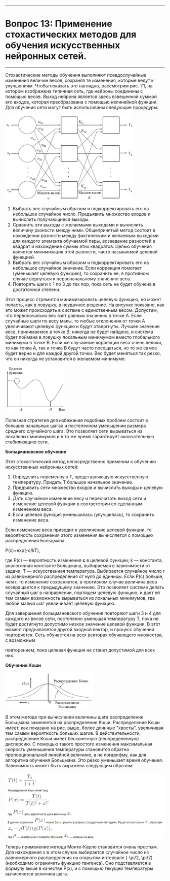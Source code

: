 ___ 
# Вопрос 13: Применение стохастических методов для обучения искусственных нейронных сетей. 
___ 
Стохастические методы обучения выполняют псевдослучайные изменения величин весов, сохраняя те изменения, которые ведут к улучшениям. Чтобы показать это наглядно, рассмотрим рис. 7.1, на котором изображена типичная сеть, где нейроны соединены с помощью весов. Выход нейрона является здесь взвешенной суммой его входов, которая преобразована с помощью нелинейной функции. Для обучения сети могут быть использованы следующие процедуры: 

![Рисунок](../resources/imgs/t17_1.png) 

1) Выбрать вес случайным образом и подкорректировать его на небольшое случайное число. Предъявить множество входов и вычислить получающиеся выходы. 
2) Сравнить эти выходы с желаемыми выходами и вычислить величину разности между ними. Общепринятый метод состоит в нахождении разности между фактическим и желаемым выходами для каждого элемента обучаемой пары, возведение разностей в квадрат и нахождение суммы этих квадратов. Целью обучения является минимизация этой разности, часто называемой целевой функцией. 
3) Выбрать вес случайным образом и подкорректировать его на небольшое случайное значение. Если коррекция помогает (уменьшает целевую функцию), то сохранить ее, в противном случае вернуться к первоначальному значению веса. 
4) Повторять шаги с 1 по 3 до тех пор, пока сеть не будет обучена в достаточной степени. 

Этот процесс стремится минимизировать целевую функцию, но может попасть, как в ловушку, в неудачное решение. На рисунке показано, как это может происходить в системе с единственным весом. Допустим, что первоначально вес взят равным значению в точке A. Если случайные шаги по весу малы, то любые отклонения от точки A увеличивают целевую функцию и будут отвергнуты. Лучшее значение веса, принимаемое в точке B, никогда не будет найдено, и система будет поймана в ловушку локальным минимумом вместо глобального минимума в точке B. Если же случайные коррекции веса очень велики, то как точка A, так и точка B будут часто посещаться, но то же самое будет верно и для каждой другой точки. Вес будет меняться так резко, что он никогда не установится в желаемом минимуме. 

![Рисунок](../resources/imgs/t17_2.png) 

Полезная стратегия для избежания подобных проблем состоит в больших начальных шагах и постепенном уменьшении размера среднего случайного шага. Это позволяет сети вырываться из локальных минимумов и в то же время гарантирует окончательную стабилизацию сети. 

**Больцмановское обучение** 

Этот стохастический метод непосредственно применим к обучению искусственных нейронных сетей: 

1) Определить переменную T, представляющую искусственную температуру. Придать T большое начальное значение. 
2) Предъявить сети множество входов и вычислить выходы и целевую функцию. 
3) Дать случайное изменение весу и пересчитать выход сети и изменение целевой функции в соответствии со сделанным изменением веса. 
4) Если целевая функция уменьшилась (улучшилась), то сохранить изменение веса. 

Если изменение веса приводит к увеличению целевой функции, то вероятность сохранения этого изменения вычисляется с помощью распределения Больцмана: 

P(c)=exp(-c/kT), 

где P(c) — вероятность изменения **c** в целевой функции; k — константа, аналогичная константе Больцмана, выбираемая в зависимости от задачи; T — искусственная температура. 
Выбирается случайное число r из равномерного распределения от нуля до единицы. Если P(c) больше, чем r, то изменение сохраняется, в противном случае величина веса возвращается к предыдущему значению. Это позволяет системе делать случайный шаг в направлении, портящем целевую функцию, и дает ей тем самым возможность вырываться из локальных минимумов, где любой малый шаг увеличивает целевую функцию. 

Для завершения больцмановского обучения повторяют шаги 3 и 4 для каждого из весов сети, постепенно уменьшая температуру T, пока не будет достигнуто допустимо низкое значение целевой функции. В этот момент предъявляется другой входной вектор, и процесс обучения повторяется. Сеть обучается на всех векторах обучающего множества, с возможным
 
повторением, пока целевая функция не станет допустимой для всех них. 

**Обучение Коши** 

![Рисунок](../resources/imgs/t17_3.png) 

В этом методе при вычислении величины шага распределение Больцмана заменяется на распределение Коши. Распределение Коши имеет, как показано на рис. выше, более длинные "хвосты", увеличивая тем самым вероятность больших шагов. В действительности, распределение Коши имеет бесконечную (неопределенную) дисперсию. С помощью такого простого изменения максимальная скорость уменьшения температуры становится обратно пропорциональной линейной величине, а не логарифму, как для алгоритма обучения Больцмана. Это резко уменьшает время обучения. Зависимость может быть выражена следующим образом: 

![Рисунок](../resources/imgs/t17_4.png) 

Теперь применение метода Монте-Карло становится очень простым. Для нахождения x в этом случае выбирается случайное число из равномерного распределения на открытом интервале (-\pi/2, \pi/2) (необходимо ограничить функцию тангенса). Оно подставляется в формулу выше в качестве P(x), и с помощью текущей температуры вычисляется величина шага.